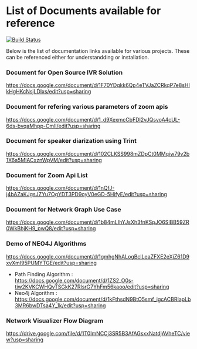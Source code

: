 # List of Documents available for reference

[![Build Status](https://travis-ci.org/joemccann/dillinger.svg?branch=master)](https://travis-ci.org/joemccann/dillinger)

Below is the list of documentation links available for various projects. These can be referenced either for understandding or installation.

### Document for Open Source IVR Solution
https://docs.google.com/document/d/1F70YDqkk6Qp4eTVJaZCRkqP7e8sHIkHgHKcNsjLDIxs/edit?usp=sharing

### Document for refering various parameters of zoom apis
https://docs.google.com/document/d/1_d9XexmcCbFDI2vJQsvoA4cUL-6ds-bvqaMhpp-CmlI/edit?usp=sharing

### Document for speaker diarization using Trint
https://docs.google.com/document/d/102CLKSS998mZDpCt0MMqiw79v2b1X6a5MlACxznWpVM/edit?usp=sharing

### Document for Zoom Api List
https://docs.google.com/document/d/1nQfJ-j4bAZaKJgsJZYu7OgYDT3PD9oyV0eGD-5HifyE/edit?usp=sharing

### Document for Network Graph Use Case
https://docs.google.com/document/d/1b84mLIhYJsXh3fnKSpJO6SlBB59ZR0WkBhjKH9_pwQ8/edit?usp=sharing

### Demo of NEO4J Algorithms
https://docs.google.com/document/d/1gmhgNhALogBclLeaZFXE2eXjZ61D9xvXmI95PUMYTGE/edit?usp=sharing
* Path Finding Algorithm : https://docs.google.com/document/d/1ZS2_O0s-tiw2KVKCWHQvTSGkK27RlsrG7YhFm56kaoo/edit?usp=sharing
* Neo4j Algorithm : https://docs.google.com/document/d/1kFthsdN9BtO5smf_igcACBRIapLb3MR6bwDTsa4Y_1k/edit?usp=sharing

### Network Visualizer Flow Diagram
https://drive.google.com/file/d/1T0ImNCCj3SR5B3AfAGsxxNatdjAVheTC/view?usp=sharing

